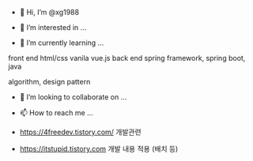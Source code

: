 - 👋 Hi, I’m @xg1988


- 👀 I’m interested in ...


- 🌱 I’m currently learning ...

front end html/css vanila vue.js 
back end spring framework, spring boot, java

algorithm, design pattern


- 💞️ I’m looking to collaborate on ...


- 📫 How to reach me ...
- https://4freedev.tistory.com/ 개발관련 
- https://itstupid.tistory.com 개발 내용 적용 (배치 등)

<!---
xg1988/xg1988 is a ✨ special ✨ repository because its `README.md` (this file) appears on your GitHub profile.
You can click the Preview link to take a look at your changes.
--->

